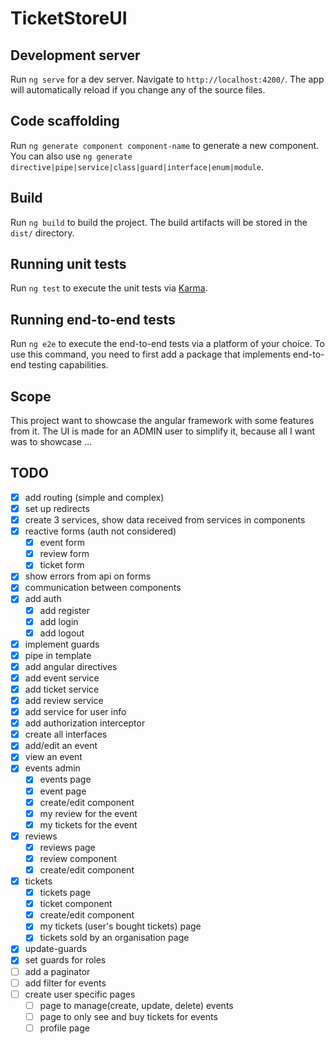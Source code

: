 # TicketStoreUI

## Development server

Run `ng serve` for a dev server. Navigate to `http://localhost:4200/`. The app will automatically reload if you change
any of the source files.

## Code scaffolding

Run `ng generate component component-name` to generate a new component. You can also
use `ng generate directive|pipe|service|class|guard|interface|enum|module`.

## Build

Run `ng build` to build the project. The build artifacts will be stored in the `dist/` directory.

## Running unit tests

Run `ng test` to execute the unit tests via [Karma](https://karma-runner.github.io).

## Running end-to-end tests

Run `ng e2e` to execute the end-to-end tests via a platform of your choice. To use this command, you need to first add a
package that implements end-to-end testing capabilities.

## Scope

This project want to showcase the angular framework with some features from it.
The UI is made for an ADMIN user to simplify it, because all I want was to showcase ...

## TODO

- [x] add routing (simple and complex)
- [x] set up redirects
- [x] create 3 services, show data received from services in components
- [x] reactive forms (auth not considered)
  - [x] event form
  - [x] review form
  - [x] ticket form
- [x] show errors from api on forms
- [x] communication between components
- [x] add auth
  - [x] add register
  - [x] add login
  - [x] add logout
- [x] implement guards
- [x] pipe in template
- [x] add angular directives
- [x] add event service
- [x] add ticket service
- [x] add review service
- [x] add service for user info
- [x] add authorization interceptor
- [x] create all interfaces
- [x] add/edit an event
- [x] view an event
- [x] events admin
  - [x] events page
  - [x] event page
  - [x] create/edit component
  - [x] my review for the event
  - [x] my tickets for the event
- [x] reviews
  - [x] reviews page
  - [x] review component
  - [x] create/edit component
- [x] tickets 
  - [x] tickets page
  - [x] ticket component
  - [x] create/edit component
  - [x] my tickets (user's bought tickets) page
  - [x] tickets sold by an organisation page
- [x] update-guards
- [x] set guards for roles
- [ ] add a paginator
- [ ] add filter for events
- [ ] create user specific pages
  - [ ] page to manage(create, update, delete) events
  - [ ] page to only see and buy tickets for events
  - [ ] profile page
